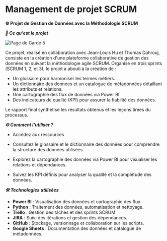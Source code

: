 # Management de projet SCRUM

**⚙️ Projet de Gestion de Données avec la Méthodologie SCRUM**

***📖 Ce qu'est le projet***

![Page de Garde 5 ](https://github.com/user-attachments/assets/7bdb1428-7f03-4f0f-aa62-37aa7543bd2c)

Ce projet, réalisé en collaboration avec Jean-Louis Hu et Thomas Dahrouj, consiste en la création d'une plateforme collaborative de gestion des données en suivant la méthodologie agile SCRUM. Organisé en trois sprints (SCRUM 1, 2, et 3), le projet a abouti à la création de :

- Un glossaire pour harmoniser les termes métiers.
- Un dictionnaire des données et un catalogue de métadonnées détaillant les attributs et relations.
- Une cartographie des flux de données via Power BI.
- Des indicateurs de qualité (KPI) pour assurer la fiabilité des données.

Le rapport final synthétise les résultats obtenus et les leçons tirées du processus.

***⚙️ Comment l'utiliser ?***

- Accédez aux ressources

- Consultez le glossaire et le dictionnaire des données pour comprendre la structure des données utilisées.
  
- Explorez la cartographie des données via Power BI pour visualiser les relations et dépendances.
  
- Suivez les KPI définis pour analyser la qualité et la complétude des données.
  
***🛠️ Technologies utilisées***

- **Power BI** : Visualisation des données et cartographie des flux.
- **Python** : Traitement des données, automatisation et nettoyage.
- **Trello** : Gestion des tâches et des sprints SCRUM.
- **JIRA** : Suivi des itérations et gestion des dépendances.
- **GitHub** : Stockage, versionnage et collaboration sur les scripts.
- **Google Sheets** : Documentation des données et catalogue de métadonnées.
